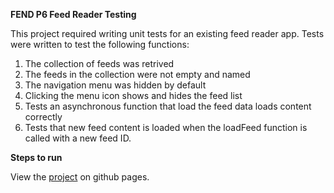 **FEND P6 Feed Reader Testing**

This project required writing unit tests for an existing feed reader app. Tests were written to test the following functions:

1. The collection of feeds was retrived
2. The feeds in the collection were not empty and named
3. The navigation menu was hidden by default
4. Clicking the menu icon shows and hides the feed list
5. Tests an asynchronous function that load the feed data loads content correctly
6. Tests that new feed content is loaded when the loadFeed function is called with a new feed ID.

**Steps to run**

View the [project](http://talongi.github.io/FEND-project-6-unit-testing/) on github pages.